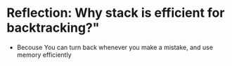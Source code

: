 # Reflection: Why stack is efficient for backtracking?"
- Becouse You can turn back whenever you make a mistake, and use memory efficiently
